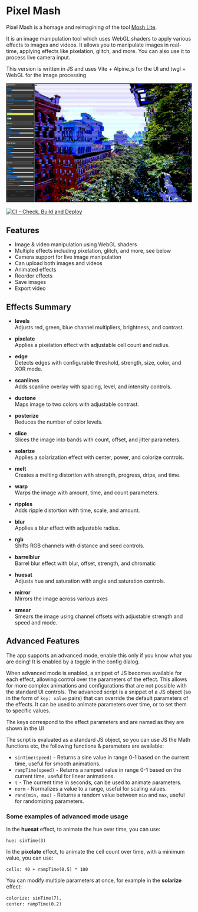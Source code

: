 # Pixel Mash

Pixel Mash is a homage and reimagining of the tool [Mosh Lite](https://moshpro.app/lite/).

It is an image manipulation tool which uses WebGL shaders to apply various effects to images and videos. It allows you to manipulate images in real-time, applying effects like pixelation, glitch, and more. You can also use it to process live camera input.

This version is written in JS and uses Vite + Alpine.js for the UI and twgl + WebGL for the image processing

![Screenshot of Pixel Mash](./.github/chrome_U1MYcKi6Cm.jpg)

[![CI - Check, Build and Deploy](https://github.com/benc-uk/pixelmash/actions/workflows/ci-build.yaml/badge.svg)](https://github.com/benc-uk/pixelmash/actions/workflows/ci-build.yaml)

## Features

- Image & video manipulation using WebGL shaders
- Multiple effects including pixelation, glitch, and more, see below
- Camera support for live image manipulation
- Can upload both images and videos
- Animated effects
- Reorder effects
- Save images
- Export video

## Effects Summary

- **levels**  
  Adjusts red, green, blue channel multipliers, brightness, and contrast.

- **pixelate**  
  Applies a pixelation effect with adjustable cell count and radius.

- **edge**  
  Detects edges with configurable threshold, strength, size, color, and XOR mode.

- **scanlines**  
  Adds scanline overlay with spacing, level, and intensity controls.

- **duotone**  
  Maps image to two colors with adjustable contrast.

- **posterize**  
  Reduces the number of color levels.

- **slice**  
  Slices the image into bands with count, offset, and jitter parameters.

- **solarize**  
  Applies a solarization effect with center, power, and colorize controls.

- **melt**  
  Creates a melting distortion with strength, progress, drips, and time.

- **warp**  
  Warps the image with amount, time, and count parameters.

- **ripples**  
  Adds ripple distortion with time, scale, and amount.

- **blur**  
  Applies a blur effect with adjustable radius.

- **rgb**  
  Shifts RGB channels with distance and seed controls.

- **barrelblur**  
  Barrel blur effect with blur, offset, strength, and chromatic

- **huesat**  
  Adjusts hue and saturation with angle and saturation controls.

- **mirror**  
  Mirrors the image across various axes

- **smear**  
  Smears the image using channel offsets with adjustable strength and speed and mode.

## Advanced Features

The app supports an advanced mode, enable this only if you know what you are doing! It is enabled by a toggle in the config dialog.

When advanced mode is enabled, a snippet of JS becomes available for each effect, allowing control over the parameters of the effect. This allows for more complex animations and configurations that are not possible with the standard UI controls.
The advanced script is a snippet of a JS object (so in the form of `key: value` pairs) that can override the default parameters of the effects. It can be used to animate parameters over time, or to set them to specific values.

The keys correspond to the effect parameters and are named as they are shown in the UI

The script is evaluated as a standard JS object, so you can use JS the Math functions etc, the following functions & parameters are available:

- `sinTime(speed)` - Returns a sine value in range 0-1 based on the current time, useful for smooth animations.
- `rampTime(speed)` - Returns a ramped value in range 0-1 based on the current time, useful for linear animations.
- `t` - The current time in seconds, can be used to animate parameters.
- `norm` - Normalizes a value to a range, useful for scaling values.
- `rand(min, max)` - Returns a random value between `min` and `max`, useful for randomizing parameters.

### Some examples of advanced mode usage

In the **huesat** effect, to animate the hue over time, you can use:

```
hue: sinTime(3)
```

In the **pixelate** effect, to animate the cell count over time, with a minimum value, you can use:

```
cells: 40 + rampTime(0.5) * 100
```

You can modify multiple parameters at once, for example in the **solarize** effect:

```
colorize: sinTime(7),
center: rampTime(0.2)
```
